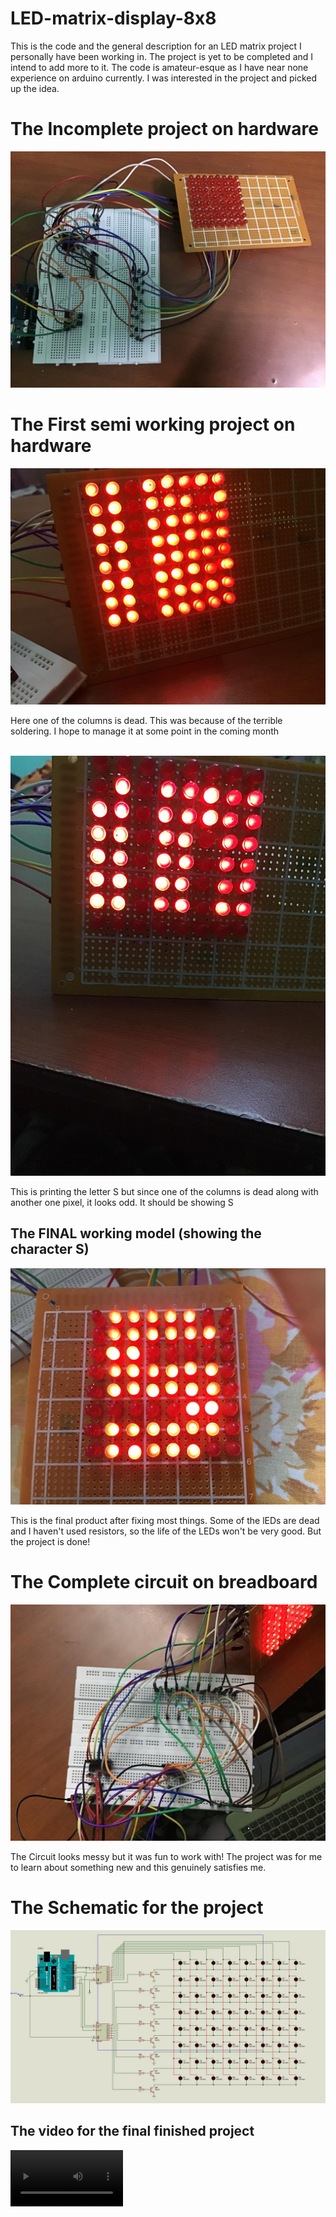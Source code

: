 # LED-matrix-display-8x8
This is the code and the general description for an LED matrix project I personally have been working in. The project is yet to be completed and I intend to add more to it. The code is amateur-esque as I have near none experience on arduino currently. I was interested in the project and picked up the idea.

# The Incomplete project on hardware
<img src = "img/project image.jpg">

# The First semi working project on hardware
<img src = "img/project image3.jpg">
<p>Here one of the columns is dead. This was because of the terrible soldering. I hope to manage it at some point in the coming month</p>
<br>
<img src = "img/S test 1.jpg">
<p>This is printing the letter S but since one of the columns is dead along with another one pixel, it looks odd. It should be showing S</p>

## The FINAL working model (showing the character S)
<img src = "img/final project.jpg">
<p>This is the final product after fixing most things. Some of the lEDs are dead and I haven't used resistors, so the life of the LEDs won't be very good. But the project is done!</p>

# The Complete circuit on breadboard
<img src = "img/circuit on breadboard.jpg">
<p>The Circuit looks messy but it was fun to work with! The project was for me to learn about something new and this genuinely satisfies me.</p>

# The Schematic for the project
<img src = "img/Schematic update1.jpg">

## The video for the final finished project
<video src='img/project video.mp4' width=180>

# Parts used
* bc547 transistors * 8 (I had initially used 2n2222a but decided to switch since bc547 was cheaper and easier to find)
* A bunch of M-to-M jumper wires. (around 50)
* 74HC595 Shift resistors * 2
* Breadboard * 2
* Perf board * 1
* Red LEDs * 64
* Arduino UNO R3 * 1
* 1kOhm resistor * 8
* Solder

# Softwares used
* Arduino IDE
* Proteus 8 professional

# Team members
* Sumit Poudel